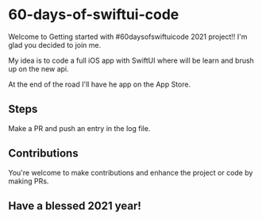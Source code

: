 # 60-days-of-swiftui-code

Welcome to Getting started with #60daysofswiftuicode 2021 project!! I'm glad you decided to join me.

My idea is to code a full iOS app with SwiftUI where will be learn and brush up on the new api.

At the end of the road I'll have he app on the App Store.

## Steps
Make a PR and push an entry in the log file.

## Contributions
You're welcome to make contributions and enhance the project or code by making PRs.

## Have a blessed 2021 year!


